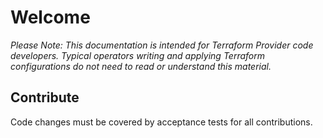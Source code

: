 # Welcome

_Please Note: This documentation is intended for Terraform Provider code developers. Typical operators writing and applying Terraform configurations do not need to read or understand this material._

## Contribute

Code changes must be covered by acceptance tests for all contributions.
